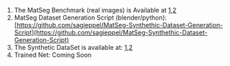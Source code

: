 1) The MatSeg Benchmark (real images) is Available at [1](https://icedrive.net/s/NtbARDSx6WtSN748Z7kix8ZXZtSu),[2](https://e.pcloud.link/publink/show?code=XZDsGnZ3ERMX76L5dYLzfnPTch8fYRtlRXV)
2) MatSeg Dataset Generation Script (blender/python): [https://github.com/sagieppel/MatSeg-Synthethic-Dataset-Generation-Script](https://github.com/sagieppel/MatSeg-Synthethic-Dataset-Generation-Script)
3) The Synthetic DataSet is available at:  [1](https://e.pcloud.link/publink/show?code=kZHCcnZOfzqInb3anSl7xzFBoqCDmkr2JKV),[2](https://icedrive.net/s/SBb3g9WzQ5wZuxX9892Z3R4bW8jw)
4) Trained Net: Coming Soon
